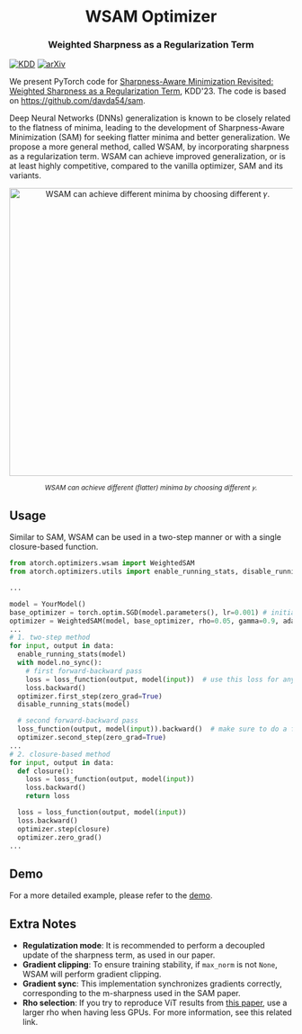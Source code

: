 <h1 align="center"><b>WSAM Optimizer</b></h1>
<h3 align="center"><b>Weighted Sharpness as
a Regularization Term</b></h3>

[![KDD](https://img.shields.io/badge/KDD-2023-blue)](https://arxiv.org/abs/2305.158171)
[![arXiv](https://img.shields.io/badge/arXiv-2305.158171-b31b1b.svg)](https://arxiv.org/abs/2305.158171)

We present PyTorch code for [Sharpness-Aware Minimization Revisited: Weighted Sharpness as a Regularization Term](https://arxiv.org/abs/2305.158171), KDD'23. The code is based on <https://github.com/davda54/sam>.

Deep Neural Networks (DNNs) generalization is known to be closely related to the flatness of minima, leading to the development of Sharpness-Aware Minimization (SAM) for seeking flatter minima and better generalization.
We propose a more general method, called WSAM, by incorporating sharpness as a regularization term.
WSAM can achieve improved generalization, or is at least highly competitive, compared to the vanilla optimizer, SAM and its variants.

<p align="center">
  <img src="./img/wsam_traj.png" alt="WSAM can achieve different minima by choosing
different 𝛾." width="512"/>
</p>

<p align="center">
  <sub><em>WSAM can achieve different (flatter) minima by choosing
different 𝛾.</em></sub>
</p>

## Usage

Similar to SAM, WSAM can be used in a two-step manner or with a single
closure-based function.

```python
from atorch.optimizers.wsam import WeightedSAM
from atorch.optimizers.utils import enable_running_stats, disable_running_stats

...

model = YourModel()
base_optimizer = torch.optim.SGD(model.parameters(), lr=0.001) # initialize the base optimizer
optimizer = WeightedSAM(model, base_optimizer, rho=0.05, gamma=0.9, adaptive=False, decouple=True, max_norm=None)
...
# 1. two-step method
for input, output in data:
  enable_running_stats(model)
  with model.no_sync():
    # first forward-backward pass
    loss = loss_function(output, model(input))  # use this loss for any training statistics
    loss.backward()
  optimizer.first_step(zero_grad=True)
  disable_running_stats(model)

  # second forward-backward pass
  loss_function(output, model(input)).backward()  # make sure to do a full forward pass
  optimizer.second_step(zero_grad=True)
...
# 2. closure-based method
for input, output in data:
  def closure():
    loss = loss_function(output, model(input))
    loss.backward()
    return loss

  loss = loss_function(output, model(input))
  loss.backward()
  optimizer.step(closure)
  optimizer.zero_grad()
...
```
## Demo
For a more detailed example, please refer to the [demo](https://github.com/intelligent-machine-learning/dlrover/blob/master/atorch/examples/optimizer/README.md).

## Extra Notes

- **Regulatization mode**: It is recommended to perform a decoupled update of the sharpness term, as used in our paper.
- **Gradient clipping**: To ensure training stability, if `max_norm` is not `None`, WSAM will perform gradient clipping.
- **Gradient sync**: This implementation synchronizes gradients correctly, corresponding to the m-sharpness used in the SAM paper.
- **Rho selection**: If you try to reproduce ViT results from [this paper](https://arxiv.org/abs/2106.01548), use a larger rho when having less GPUs. For more information, see this related link.

<!--
## Citation

```text
@inproceedings{
yue2023wsam,
title={Sharpness-Aware Minimization Revisited: Weighted Sharpness as a Regularization Term},
author={Yun and Yue, Jiadi and Jiang, Zhiling and Ye, Gao and Ning, Yongchao and Liu, Ke and Zhang},
booktitle={Proceedings of the 29th ACM SIGKDD Conference on Knowledge Discovery \& Data Mining},
year={2023},
url={https://openreview.net/forum?id=V9MTso2JW1}
}
```
-->
